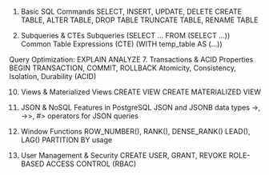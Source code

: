 1. Basic SQL Commands
SELECT, INSERT, UPDATE, DELETE
CREATE TABLE, ALTER TABLE, DROP TABLE
TRUNCATE TABLE, RENAME TABLE

5. Subqueries & CTEs
Subqueries (SELECT ... FROM (SELECT ...))
Common Table Expressions (CTE) (WITH temp_table AS (...))

Query Optimization: EXPLAIN ANALYZE
7. Transactions & ACID Properties
BEGIN TRANSACTION, COMMIT, ROLLBACK
Atomicity, Consistency, Isolation, Durability (ACID)


10. Views & Materialized Views
CREATE VIEW
CREATE MATERIALIZED VIEW

11. JSON & NoSQL Features in PostgreSQL
JSON and JSONB data types
->, ->>, #> operators for JSON queries
12. Window Functions
ROW_NUMBER(), RANK(), DENSE_RANK()
LEAD(), LAG()
PARTITION BY usage

13. User Management & Security
CREATE USER, GRANT, REVOKE
ROLE-BASED ACCESS CONTROL (RBAC)


